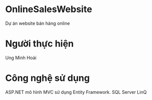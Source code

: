 # OnlineSalesWebsite
Dự án website bán hàng online
# Người thực hiện 
Ung Minh Hoài
# Công nghệ sử dụng 
ASP.NET mô hình MVC sử dụng Entity Framework.
SQL Server
LinQ

